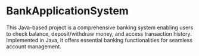 # BankApplicationSystem
This Java-based project is a comprehensive banking system enabling users to check balance, deposit/withdraw money, and access transaction history. Implemented in Java, it offers essential banking functionalities for seamless account management.
